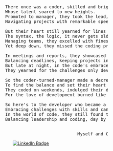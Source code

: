 
<pre>
                    There once was a coder, skilled and bright, 
                    Whose talent soared to new heights. 
                    Promoted to manager, they took the lead, 
                    Navigating projects with remarkable speed.
                    
                    But their heart still yearned for lines of code, 
                    The syntax, the logic, it never gets old. 
                    Managing teams, they excelled with finesse, 
                    Yet deep down, they missed the coding process.
                    
                    In meetings and reports, they showcased their might, 
                    Balancing deadlines, keeping projects in sight. 
                    But late at night, in the code's embrace, 
                    They yearned for the challenges only devs face.
    
                    So the coder-turned-manager made a decree, 
                    To find the balance and set their heart free. 
                    They coded on weekends, indulged their desire, 
                    For the love of development burned like a fire.
                    
                    So here's to the developer who became a manager, 
                    Embracing challenges with skills and candor. 
                    In the world of code, they still found their way, 
                    Balancing leadership and coding, day by day.
                
                  
                                                Myself and ChatGPT 2023
</pre>
<div id="badges" align="center">
  <a href="https://www.linkedin.com/in/shairubin">
    <img src="https://img.shields.io/badge/LinkedIn-blue?style=for-the-badge&logo=linkedin&logoColor=white" alt="LinkedIn Badge"/>
  </a>
</div>
<div id="counter" align="center">
  <img src="https://komarev.com/ghpvc/?username=shairubin&style=flat-square&color=blue" alt=""/>
</div>

